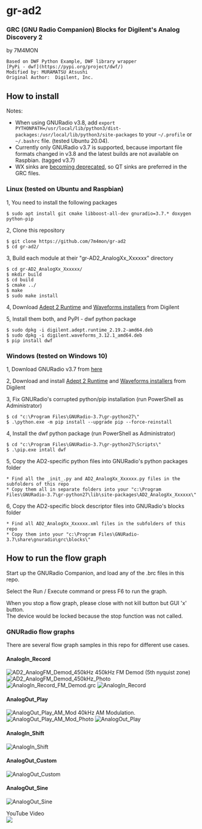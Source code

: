 # gr-ad2
### GRC (GNU Radio Companion) Blocks for Digilent's Analog Discovery 2  
by 7M4MON

    Based on DWF Python Example, DWF library wrapper  
    [PyPi - dwf](https://pypi.org/project/dwf/)  
    Modified by: MURAMATSU Atsushi  
    Original Author:  Digilent, Inc.  

## How to install
Notes: 
* When using GNURadio v3.8, add ```export PYTHONPATH=/usr/local/lib/python3/dist-packages:/usr/local/lib/python3/site-packages``` to your ```~/.profile``` or ```~/.bashrc``` file. (tested Ubuntu 20.04).
* Currently only GNURadio v3.7 is supported, because important file formats changed in v3.8 and the latest builds are not available on Raspbian. (tagged v3.7)
* WX sinks are [becoming deprecated](https://stackoverflow.com/questions/39309189/when-developing-for-gnu-radio-should-i-use-wx-gui-or-qt-gui-widgets), so QT sinks are preferred in the GRC files.

### Linux (tested on Ubuntu and Raspbian)
1, You need to install the following packages 

    $ sudo apt install git cmake libboost-all-dev gnuradio=3.7.* doxygen python-pip

2, Clone this repository

    $ git clone https://github.com/7m4mon/gr-ad2
    $ cd gr-ad2/

3, Build each module at their "gr-AD2_AnalogXx_Xxxxxx" directory

    $ cd gr-AD2_AnalogXx_Xxxxxx/
    $ mkdir build  
    $ cd build  
    $ cmake ../  
    $ make  
    $ sudo make install

4, Download [Adept 2 Runtime](https://reference.digilentinc.com/reference/software/adept/start) and [Waveforms installers](https://reference.digilentinc.com/reference/software/waveforms/waveforms-3/start) from Digilent

5, Install them both, and PyPI - dwf python package

    $ sudo dpkg -i digilent.adept.runtime_2.19.2-amd64.deb  
    $ sudo dpkg -i digilent.waveforms_3.12.1_amd64.deb  
    $ pip install dwf  

### Windows (tested on Windows 10)

1, Download GNURadio v3.7 from [here](http://www.gcndevelopment.com/gnuradio/downloads.htm)

2, Download and install [Adept 2 Runtime](https://reference.digilentinc.com/reference/software/adept/start) and [Waveforms installers](https://reference.digilentinc.com/reference/software/waveforms/waveforms-3/start) from Digilent

3, Fix GNURadio's corrupted python/pip installation (run PowerShell as Administrator)
    
	$ cd "c:\Program Files\GNURadio-3.7\gr-python27\"
    $ .\python.exe -m pip install --upgrade pip --force-reinstall

4, Install the dwf python package (run PowerShell as Administrator)

    $ cd "c:\Program Files\GNURadio-3.7\gr-python27\Scripts\"
    $ .\pip.exe intall dwf
	
5, Copy the AD2-specific python files into GNURadio's python packages folder

	* Find all the _init_.py and AD2_AnalogXx_Xxxxxx.py files in the subfolders of this repo
	* Copy them all in separate folders into your "c:\Program Files\GNURadio-3.7\gr-python27\lib\site-packages\AD2_AnalogXx_Xxxxxx\"
	
6, Copy the AD2-specific block descriptor files into GNURadio's blocks folder	
	
	* Find all AD2_AnalogXx_Xxxxxx.xml files in the subfolders of this repo
	* Copy them into your "c:\Program Files\GNURadio-3.7\share\gnuradio\grc\blocks\"	


## How to run the flow graph
Start up the GNURadio Companion, and load any of the .brc files in this repo.

Select the Run / Execute command or press F6 to run the graph.

When you stop a flow graph, please close with not kill button but GUI 'x' button.  
<img src="https://github.com/7m4mon/gr-ad2/blob/master/do_not_abort_with_kill_button.png" alt="" title="">  
The device would be locked because the stop function was not called.

### GNURadio flow graphs
There are several flow graph samples in this repo for different use cases.

#### AnalogIn_Record  
<img src="https://github.com/7m4mon/gr-ad2/blob/master/AD2_AnalogFM_Demod_450kHz.png" alt="AD2_AnalogFM_Demod_450kHz" title="">  
450kHz FM Demod (5th nyquist zone)
<img src="https://github.com/7m4mon/gr-ad2/blob/master/AD2_AnalogFM_Demod_450kHz_Photo.jpg" alt="AD2_AnalogFM_Demod_450kHz_Photo" title="">
<img src="https://github.com/7m4mon/gr-ad2/blob/master/AnalogIn_Record_FM_Demod.grc.png" alt="AnalogIn_Record_FM_Demod.grc" title="">
<img src="https://github.com/7m4mon/gr-ad2/blob/master/AnalogIn_Record.grc.png" alt="AnalogIn_Record" title="">

#### AnalogOut_Play  
<img src="https://github.com/7m4mon/gr-ad2/blob/master/AnalogOut_Play_AM_Mod.grc.png" alt="AnalogOut_Play_AM_Mod" title="">  
40kHz AM Modulation.
<img src="https://github.com/7m4mon/gr-ad2/blob/master/AnalogOut_Play_AM_Mod_Photo.jpg" alt="AnalogOut_Play_AM_Mod_Photo" title="">
<img src="https://github.com/7m4mon/gr-ad2/blob/master/AnalogOut_Play.grc.png" alt="AnalogOut_Play" title="">

#### AnalogIn_Shift  
<img src="https://github.com/7m4mon/gr-ad2/blob/master/AnalogIn_Shift.grc.png" alt="AnalogIn_Shift" title="">

#### AnalogOut_Custom  
<img src="https://github.com/7m4mon/gr-ad2/blob/master/AnalogOut_Custom.grc.png" alt="AnalogOut_Custom" title="">

#### AnalogOut_Sine  
<img src="https://github.com/7m4mon/gr-ad2/blob/master/AnalogOut_Sine.grc.png" alt="AnalogOut_Sine" title="">

YouTube Video  
[![](https://img.youtube.com/vi/U73z1yOFqjc/0.jpg)](https://www.youtube.com/watch?v=U73z1yOFqjc)

